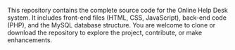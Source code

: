 This repository contains the complete source code for the Online Help Desk system. It includes front-end files (HTML, CSS, JavaScript), back-end code (PHP), and the MySQL database structure. You are welcome to clone or download the repository to explore the project, contribute, or make enhancements.
